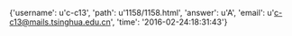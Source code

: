 {'username': u'c-c13', 'path': u'1158/1158.html', 'answer': u'A', 'email': u'c-c13@mails.tsinghua.edu.cn', 'time': '2016-02-24:18:31:43'}